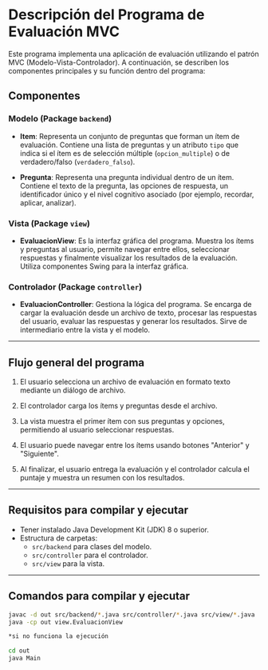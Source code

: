 # Descripción del Programa de Evaluación MVC

Este programa implementa una aplicación de evaluación utilizando el patrón MVC (Modelo-Vista-Controlador). A continuación, se describen los componentes principales y su función dentro del programa:

## Componentes

### Modelo (Package `backend`)

- **Item**: Representa un conjunto de preguntas que forman un ítem de evaluación. Contiene una lista de preguntas y un atributo `tipo` que indica si el ítem es de selección múltiple (`opcion_multiple`) o de verdadero/falso (`verdadero_falso`).

- **Pregunta**: Representa una pregunta individual dentro de un ítem. Contiene el texto de la pregunta, las opciones de respuesta, un identificador único y el nivel cognitivo asociado (por ejemplo, recordar, aplicar, analizar).

### Vista (Package `view`)

- **EvaluacionView**: Es la interfaz gráfica del programa. Muestra los ítems y preguntas al usuario, permite navegar entre ellos, seleccionar respuestas y finalmente visualizar los resultados de la evaluación. Utiliza componentes Swing para la interfaz gráfica.

### Controlador (Package `controller`)

- **EvaluacionController**: Gestiona la lógica del programa. Se encarga de cargar la evaluación desde un archivo de texto, procesar las respuestas del usuario, evaluar las respuestas y generar los resultados. Sirve de intermediario entre la vista y el modelo.

---

## Flujo general del programa

1. El usuario selecciona un archivo de evaluación en formato texto mediante un diálogo de archivo.

2. El controlador carga los ítems y preguntas desde el archivo.

3. La vista muestra el primer ítem con sus preguntas y opciones, permitiendo al usuario seleccionar respuestas.

4. El usuario puede navegar entre los ítems usando botones "Anterior" y "Siguiente".

5. Al finalizar, el usuario entrega la evaluación y el controlador calcula el puntaje y muestra un resumen con los resultados.

---

## Requisitos para compilar y ejecutar

- Tener instalado Java Development Kit (JDK) 8 o superior.
- Estructura de carpetas:
  - `src/backend` para clases del modelo.
  - `src/controller` para el controlador.
  - `src/view` para la vista.

---

## Comandos para compilar y ejecutar

```bash
javac -d out src/backend/*.java src/controller/*.java src/view/*.java
java -cp out view.EvaluacionView

*si no funciona la ejecución

cd out
java Main

